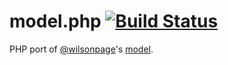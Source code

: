 # model.php [![Build Status](https://travis-ci.org/matthew-andrews/php-model.png?branch=master)](https://travis-ci.org/matthew-andrews/php-model)

PHP port of [@wilsonpage](http://github.com/wilsonpage)'s [model](//github.com/wilsonpage/model).


